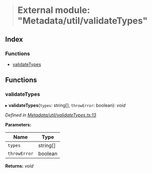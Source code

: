 > # External module: "Metadata/util/validateTypes"

## Index

### Functions

* [validateTypes](_metadata_util_validatetypes_.md#validatetypes)

## Functions

###  validateTypes

▸ **validateTypes**(`types`: string[], `throwError`: boolean): *void*

*Defined in [Metadata/util/validateTypes.ts:13](https://github.com/polkadot-js/api/blob/7a08b37/packages/types/src/Metadata/util/validateTypes.ts#L13)*

**Parameters:**

Name | Type |
------ | ------ |
`types` | string[] |
`throwError` | boolean |

**Returns:** *void*